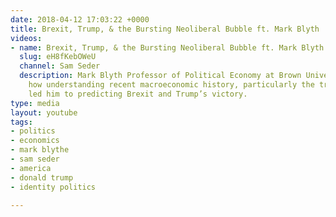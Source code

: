 ```yaml
---
date: 2018-04-12 17:03:22 +0000
title: Brexit, Trump, & the Bursting Neoliberal Bubble ft. Mark Blyth
videos:
- name: Brexit, Trump, & the Bursting Neoliberal Bubble ft. Mark Blyth
  slug: eH8fKebOWeU
  channel: Sam Seder
  description: Mark Blyth Professor of Political Economy at Brown University discusses
    how understanding recent macroeconomic history, particularly the triumph on neoliberalism,
    led him to predicting Brexit and Trump’s victory.
type: media
layout: youtube
tags:
- politics
- economics
- mark blythe
- sam seder
- america
- donald trump
- identity politics

---
```

